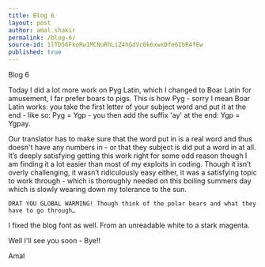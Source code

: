 ```yaml
---
title: Blog 6
layout: post
author: amal.shakir
permalink: /blog-6/
source-id: 1lTD56FkoRw1MCNuRhLiZ4hGdVc0k6xwxDfe6IbR4fEw
published: true
---
```

Blog 6

Today I did a lot more work on Pyg Latin, which I changed to Boar Latin for amusement, I far prefer boars to pigs. This is how Pyg - sorry I mean Boar Latin works: you take the first letter of your subject word and put it at the end - like so: Pyg = Ygp - you then add the suffix 'ay' at the end: Ygp = Ygpay.

Our translator has to make sure that the word put in is a real word and thus doesn't have any numbers in - or that they subject is did put a word in at all. It’s deeply satisfying getting this work right for some odd reason though I am finding it a lot easier than most of my exploits in coding. Though it isn’t overly challenging, it wasn’t ridiculously easy either, it was a satisfying topic to work through - which is thoroughly needed on this boiling summers day which is slowly wearing down my tolerance to the sun.

	DRAT YOU GLOBAL WARMING! Though think of the polar bears and what they have to go through…

I fixed the blog font as well. From an unreadable white to a stark magenta.

Well I'll see you soon - Bye!!

Amal

